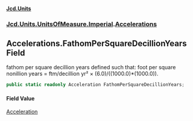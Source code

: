 #### [Jcd.Units](index.md 'index')
### [Jcd.Units.UnitsOfMeasure.Imperial](Jcd.Units.UnitsOfMeasure.Imperial.md 'Jcd.Units.UnitsOfMeasure.Imperial').[Accelerations](Accelerations.md 'Jcd.Units.UnitsOfMeasure.Imperial.Accelerations')

## Accelerations.FathomPerSquareDecillionYears Field

fathom per square decillion years defined such that: foot per square nonillion years = ftm/decillion yr² ×
(6.0)/((1000.0)*(1000.0)).

```csharp
public static readonly Acceleration FathomPerSquareDecillionYears;
```

#### Field Value
[Acceleration](Acceleration.md 'Jcd.Units.UnitTypes.Acceleration')